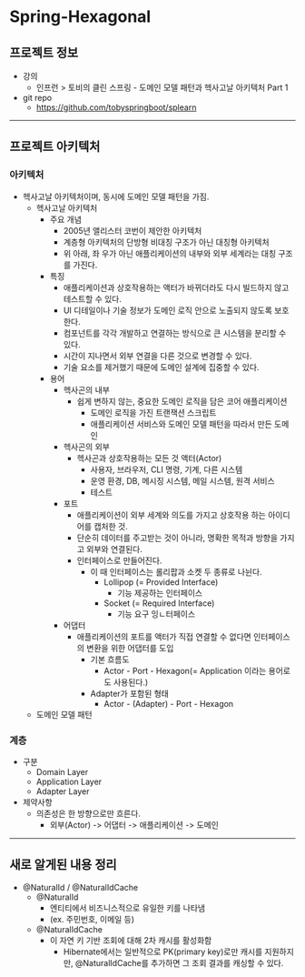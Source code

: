 # Spring-Hexagonal
## 프로젝트 정보
- 강의
  - 인프런 > 토비의 클린 스프링 - 도메인 모델 패턴과 헥사고날 아키텍처 Part 1
- git repo
  - https://github.com/tobyspringboot/splearn

<hr>

## 프로젝트 아키텍처
### 아키텍처
- 헥사고날 아키텍처이며, 동시에 도메인 모델 패턴을 가짐.
  - 헥사고날 아키텍처
    - 주요 개념
      - 2005년 앨리스터 코번이 제안한 아키텍처
      - 계층형 아키텍처의 단방형 비대칭 구조가 아닌 대칭형 아키텍처
      - 위 아래, 좌 우가 아닌 애플리케이션의 내부와 외부 세계라는 대칭 구조를 가진다.
    - 특징
      - 애플리케이션과 상호작용하는 액터가 바뀌더라도 다시 빌드하지 않고 테스트할 수 있다.
      - UI 디테일이나 기술 정보가 도메인 로직 안으로 노출되지 않도록 보호한다.
      - 컴포넌트를 각각 개발하고 연결하는 방식으로 큰 시스템을 분리할 수 있다.
      - 시간이 지나면서 외부 연결을 다른 것으로 변경할 수 있다.
      - 기술 요소를 제거했기 때문에 도메인 설계에 집중할 수 있다.
    - 용어
      - 헥사곤의 내부
        - 쉽게 변하지 않는, 중요한 도메인 로직을 담은 코어 애플리케이션
          - 도메인 로직을 가진 트랜잭션 스크립트
          - 애플리케이션 서비스와 도메인 모델 패턴을 따라서 만든 도메인
      - 헥사곤의 외부
        - 헥사곤과 상호작용하는 모든 것 액터(Actor)
          - 사용자, 브라우저, CLI 명령, 기계, 다른 시스템
          - 운영 환경, DB, 메시징 시스템, 메일 시스템, 원격 서비스
          - 테스트
      - 포트
        - 애플리케이션이 외부 세계와 의도를 가지고 상호작용 하는 아이디어를 캡처한 것.
        - 단순히 데이터를 주고받는 것이 아니라, 명확한 목적과 방향을 가지고 외부와 연결된다.
        - 인터페이스로 만들어진다.
          - 이 때 인터페이스는 롤리팝과 소켓 두 종류로 나뉜다.
            - Lollipop (= Provided Interface)
              - 기능 제공하는 인터페이스
            - Socket (= Required Interface)
              - 기능 요구 잉ㄴ터페이스
      - 어댑터
        - 애플리케이션의 포트를 액터가 직접 연결할 수 없다면 인터페이스의 변환을 위한 어댑터를 도입
          - 기본 흐름도
            - Actor - Port - Hexagon(= Application 이라는 용어로도 사용된다.)
          - Adapter가 포함된 형태
            - Actor - (Adapter) - Port - Hexagon
  - 도메인 모델 패턴

### 계층
- 구분
  - Domain Layer
  - Application Layer
  - Adapter Layer
- 제약사항
  - 의존성은 한 방향으로만 흐른다.
    - 외부(Actor) -> 어댑터 -> 애플리케이션 -> 도메인

<hr>

## 새로 알게된 내용 정리
- @NaturalId / @NaturalIdCache
  - @NaturalId
    - 엔티티에서 비즈니스적으로 유일한 키를 나타냄
    - (ex. 주민번호, 이메일 등)
  - @NaturalIdCache
    - 이 자연 키 기반 조회에 대해 2차 캐시를 활성화함
      - Hibernate에서는 일반적으로 PK(primary key)로만 캐시를 지원하지만, @NaturalIdCache를 추가하면 그 조회 결과를 캐싱할 수 있다.
